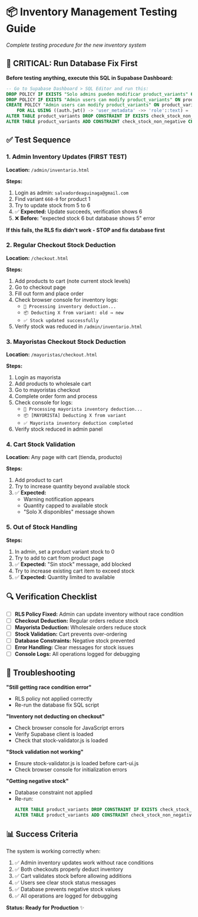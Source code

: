 # 📦 Inventory Management Testing Guide
*Complete testing procedure for the new inventory system*

## 🚨 CRITICAL: Run Database Fix First

**Before testing anything, execute this SQL in Supabase Dashboard:**

```sql
-- Go to Supabase Dashboard > SQL Editor and run this:
DROP POLICY IF EXISTS "Solo admins pueden modificar product_variants" ON product_variants;
DROP POLICY IF EXISTS "Admin users can modify product_variants" ON product_variants;
CREATE POLICY "Admin users can modify product_variants" ON product_variants
    FOR ALL USING ((auth.jwt() -> 'user_metadata' ->> 'role'::text) = 'admin'::text);
ALTER TABLE product_variants DROP CONSTRAINT IF EXISTS check_stock_non_negative;
ALTER TABLE product_variants ADD CONSTRAINT check_stock_non_negative CHECK (stock >= 0);
```

## ✅ Test Sequence

### 1. Admin Inventory Updates (FIRST TEST)
**Location:** `/admin/inventario.html`

**Steps:**
1. Login as admin: `salvadordeaguinaga@gmail.com`
2. Find variant `660-0` for product 1
3. Try to update stock from 5 to 6
4. ✅ **Expected:** Update succeeds, verification shows 6
5. ❌ **Before:** "expected stock 6 but database shows 5" error

**If this fails, the RLS fix didn't work - STOP and fix database first**

### 2. Regular Checkout Stock Deduction
**Location:** `/checkout.html`

**Steps:**
1. Add products to cart (note current stock levels)
2. Go to checkout page
3. Fill out form and place order
4. Check browser console for inventory logs:
   - `🔄 Processing inventory deduction...`
   - `📦 Deducting X from variant: old → new`
   - `✅ Stock updated successfully`
5. Verify stock was reduced in `/admin/inventario.html`

### 3. Mayoristas Checkout Stock Deduction
**Location:** `/mayoristas/checkout.html`

**Steps:**
1. Login as mayorista
2. Add products to wholesale cart
3. Go to mayoristas checkout
4. Complete order form and process
5. Check console for logs:
   - `🔄 Processing mayorista inventory deduction...`
   - `📦 [MAYORISTA] Deducting X from variant`
   - `✅ Mayorista inventory deduction completed`
6. Verify stock reduced in admin panel

### 4. Cart Stock Validation
**Location:** Any page with cart (tienda, producto)

**Steps:**
1. Add product to cart
2. Try to increase quantity beyond available stock
3. ✅ **Expected:**
   - Warning notification appears
   - Quantity capped to available stock
   - "Solo X disponibles" message shown

### 5. Out of Stock Handling

**Steps:**
1. In admin, set a product variant stock to 0
2. Try to add to cart from product page
3. ✅ **Expected:** "Sin stock" message, add blocked
4. Try to increase existing cart item to exceed stock
5. ✅ **Expected:** Quantity limited to available

## 🔍 Verification Checklist

- [ ] **RLS Policy Fixed:** Admin can update inventory without race condition
- [ ] **Checkout Deduction:** Regular orders reduce stock
- [ ] **Mayorista Deduction:** Wholesale orders reduce stock
- [ ] **Stock Validation:** Cart prevents over-ordering
- [ ] **Database Constraints:** Negative stock prevented
- [ ] **Error Handling:** Clear messages for stock issues
- [ ] **Console Logs:** All operations logged for debugging

## 🐛 Troubleshooting

**"Still getting race condition error"**
- RLS policy not applied correctly
- Re-run the database fix SQL script

**"Inventory not deducting on checkout"**
- Check browser console for JavaScript errors
- Verify Supabase client is loaded
- Check that stock-validator.js is loaded

**"Stock validation not working"**
- Ensure stock-validator.js is loaded before cart-ui.js
- Check browser console for initialization errors

**"Getting negative stock"**
- Database constraint not applied
- Re-run:
  ```sql
  ALTER TABLE product_variants DROP CONSTRAINT IF EXISTS check_stock_non_negative;
  ALTER TABLE product_variants ADD CONSTRAINT check_stock_non_negative CHECK (stock >= 0);
  ```

## 📊 Success Criteria

The system is working correctly when:

1. ✅ Admin inventory updates work without race conditions
2. ✅ Both checkouts properly deduct inventory
3. ✅ Cart validates stock before allowing additions
4. ✅ Users see clear stock status messages
5. ✅ Database prevents negative stock values
6. ✅ All operations are logged for debugging

**Status: Ready for Production** ✨